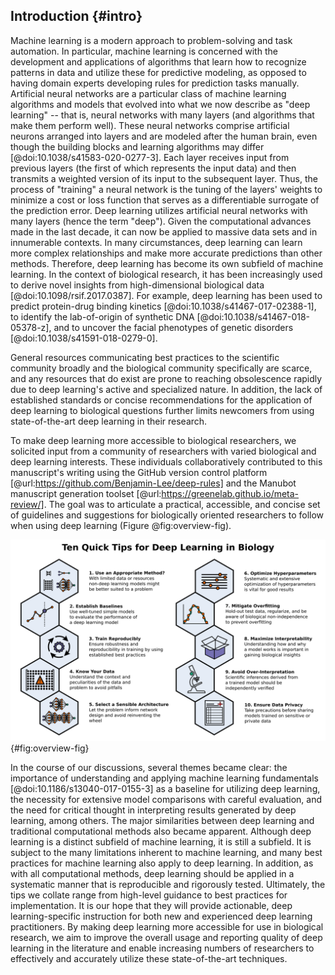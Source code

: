 
## Introduction {#intro}

Machine learning is a modern approach to problem-solving and task automation. In particular, machine learning is concerned with the development and applications of algorithms that learn how to recognize patterns in data and utilize these for predictive modeling, as opposed to having domain experts developing rules for prediction tasks manually.
Artificial neural networks are a particular class of machine learning algorithms and models that evolved into what we now describe as "deep learning" -- that is, neural networks with many layers (and algorithms that make them perform well).
These neural networks comprise artificial neurons arranged into layers and are modeled after the human brain, even though the building blocks and learning algorithms may differ [@doi:10.1038/s41583-020-0277-3].
Each layer receives input from previous layers (the first of which represents the input data) and then transmits a weighted version of its input to the subsequent layer. 
Thus, the process of "training" a neural network is the tuning of the layers' weights to minimize a 
cost or loss function that serves as a differentiable surrogate of the prediction error.
Deep learning utilizes artificial neural networks with many layers (hence the term "deep"). Given the computational advances made in the last decade, it can now be applied to massive data sets and in innumerable contexts.
In many circumstances, deep learning can learn more complex relationships and make more accurate predictions than other methods.
Therefore, deep learning has become its own subfield of machine learning. In the context of biological research, it has been increasingly used to derive novel insights from high-dimensional biological data [@doi:10.1098/rsif.2017.0387].
For example, deep learning has been used to predict protein-drug binding kinetics [@doi:10.1038/s41467-017-02388-1], to identify the lab-of-origin of synthetic DNA [@doi:10.1038/s41467-018-05378-z], and to uncover the facial phenotypes of genetic disorders [@doi:10.1038/s41591-018-0279-0].

General resources communicating best practices to the scientific community broadly and 
the biological community specifically are scarce, and any resources that do exist are prone 
to reaching obsolescence rapidly due to deep learning's active and specialized nature.
In addition, the lack of established standards or concise recommendations for the application of deep learning to 
biological questions further limits newcomers from using state-of-the-art deep learning in their research.  

To make deep learning more accessible to biological researchers, we solicited input from a community of researchers with varied biological and deep learning interests.
These individuals collaboratively contributed to this manuscript's writing using the GitHub version control platform [@url:https://github.com/Benjamin-Lee/deep-rules] and the Manubot manuscript generation toolset [@url:https://greenelab.github.io/meta-review/].
The goal was to articulate a practical, accessible, and concise set of guidelines and suggestions for biologically oriented researchers to follow when using deep learning (Figure @fig:overview-fig).

![A summary overview of the 10 tips for using deep-learning in biological research.](images/tips_overview.png){#fig:overview-fig}

In the course of our discussions, several themes became clear: the importance of understanding and applying machine learning fundamentals [@doi:10.1186/s13040-017-0155-3] as a baseline for utilizing deep learning, the necessity for extensive model comparisons with careful evaluation, and the need for critical thought in interpreting results generated by deep learning, among others.
The major similarities between deep learning and traditional computational methods also became apparent.
Although deep learning is a distinct subfield of machine learning, it is still a subfield.
It is subject to the many limitations inherent to machine learning, and many best practices for machine learning also apply to deep learning.
In addition, as with all computational methods, deep learning should be applied in a systematic manner that is reproducible and rigorously tested.
Ultimately, the tips we collate range from high-level guidance to best practices for implementation. It is our hope that they will provide actionable, deep learning-specific instruction for both new and experienced deep learning practitioners.
By making deep learning more accessible for use in biological research, we aim to improve the overall usage and reporting quality of deep learning in the literature and enable increasing numbers of researchers to effectively and accurately utilize these state-of-the-art techniques.
